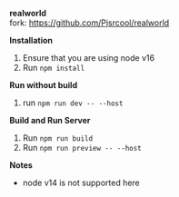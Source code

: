 **realworld**\
fork: https://github.com/Pjsrcool/realworld

**Installation**
1. Ensure that you are using node v16
2. Run `npm install`

**Run without build**
1. run `npm run dev -- --host`

**Build and Run Server**
1. Run `npm run build`
2. Run `npm run preview -- --host`

**Notes**
- node v14 is not supported here